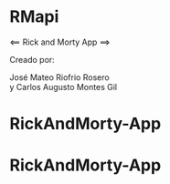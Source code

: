 # RMapi

<== Rick and Morty App ==>

Creado por:

José Mateo Riofrio Rosero <br/> y 
Carlos Augusto Montes Gil
# RickAndMorty-App
# RickAndMorty-App
